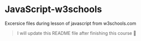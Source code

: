 # JavaScript-w3schools
Excersice files during lesson of javascript from w3schools.com

> I will update this README file after finishing this course 🥂
